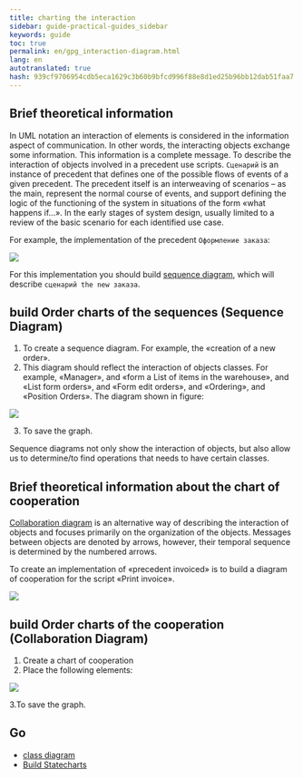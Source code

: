 ```yaml
--- 
title: charting the interaction 
sidebar: guide-practical-guides_sidebar 
keywords: guide 
toc: true 
permalink: en/gpg_interaction-diagram.html 
lang: en 
autotranslated: true 
hash: 939cf9706954cdb5eca1629c3b60b9bfcd996f88e8d1ed25b96bb12dab51faa7 
--- 
```


## Brief theoretical information 

In UML notation an interaction of elements is considered in the information aspect of communication. In other words, the interacting objects exchange some information. This information is a complete message. 
To describe the interaction of objects involved in a precedent use scripts. `Сценарий` is an instance of precedent that defines one of the possible flows of events of a given precedent. The precedent itself is an interweaving of scenarios – as the main, represent the normal course of events, and support defining the logic of the functioning of the system in situations of the form «what happens if...». In the early stages of system design, usually limited to a review of the basic scenario for each identified use case. 

For example, the implementation of the precedent `Оформление заказа`: 

![](/images/pages/guides/flexberry-designer/precedent.png) 

For this implementation you should build [sequence diagram](fd_sequence-diagram.html), which will describe `сценарий the new заказа`. 

## build Order charts of the sequences (Sequence Diagram) 

1. To create a sequence diagram. For example, the «creation of a new order». 
2. This diagram should reflect the interaction of objects classes. For example, «Manager», and «form a List of items in the warehouse», and «List form orders», and «Form edit orders», and «Ordering», and «Position Orders». The diagram shown in figure: 

![](/images/pages/guides/flexberry-designer/sequence-diagram.jpg) 

3. To save the graph. 

Sequence diagrams not only show the interaction of objects, but also allow us to determine/to find operations that needs to have certain classes. 

## Brief theoretical information about the chart of cooperation 

[Collaboration diagram](fd_collaboration-diagram.html) is an alternative way of describing the interaction of objects and focuses primarily on the organization of the objects. Messages between objects are denoted by arrows, however, their temporal sequence is determined by the numbered arrows. 

To create an implementation of «precedent invoiced» is to build a diagram of cooperation for the script «Print invoice». 

![](/images/pages/guides/flexberry-designer/precedent1.png) 

## build Order charts of the cooperation (Collaboration Diagram) 

1. Create a chart of cooperation 
2. Place the following elements: 

![](/images/pages/guides/flexberry-designer/collaboration-diagram.png) 

3.To save the graph. 

## Go 

* <i class="fa fa-arrow-left" aria-hidden="true"></i> [class diagram](gpg_class-diagram.html) 
* [Build Statecharts](gpg_statechart-diagram.html) <i class="fa fa-arrow-right" aria-hidden="true"></i> 



